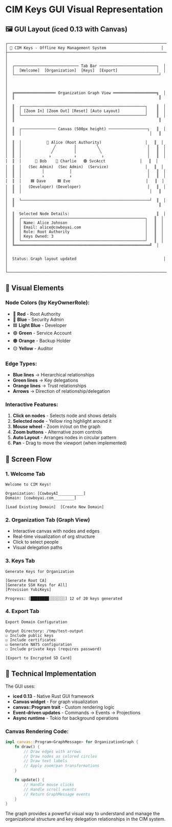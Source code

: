 # CIM Keys GUI Visual Representation

## 🖼️ GUI Layout (iced 0.13 with Canvas)

```
┌─────────────────────────────────────────────────────────────────────┐
│ 🔐 CIM Keys - Offline Key Management System                        │
├─────────────────────────────────────────────────────────────────────┤
│                                                                     │
│  ┌──────────────────────────── Tab Bar ─────────────────────────┐  │
│  │  [Welcome]  [Organization]  [Keys]  [Export]                 │  │
│  └───────────────────────────────────────────────────────────────┘  │
│                                                                     │
│  ╔══════════════════ Organization Graph View ═══════════════════╗  │
│  ║                                                               ║  │
│  ║  ┌──────────────────────────────────────────────────────┐    ║  │
│  ║  │ [Zoom In] [Zoom Out] [Reset] [Auto Layout]           │    ║  │
│  ║  └──────────────────────────────────────────────────────┘    ║  │
│  ║                                                               ║  │
│  ║  ┌─────────────── Canvas (500px height) ─────────────────┐   ║  │
│  ║  │                                                        │   ║  │
│  ║  │           🔴 Alice (Root Authority)                   │   ║  │
│  ║  │              ╱        │         ╲                     │   ║  │
│  ║  │             ╱         │          ╲                    │   ║  │
│  ║  │            ↓          ↓           ↓                   │   ║  │
│  ║  │      🔵 Bob    🔵 Charlie   🟢 SvcAcct               │   ║  │
│  ║  │   (Sec Admin)  (Sec Admin)  (Service)                │   ║  │
│  ║  │         │           │                                 │   ║  │
│  ║  │         ↓           ↓                                 │   ║  │
│  ║  │    🟦 Dave     🟦 Eve                                 │   ║  │
│  ║  │   (Developer) (Developer)                             │   ║  │
│  ║  │                                                        │   ║  │
│  ║  └────────────────────────────────────────────────────────┘  ║  │
│  ║                                                               ║  │
│  ║  Selected Node Details:                                      ║  │
│  ║  ┌──────────────────────────────────────────────────────┐   ║  │
│  ║  │ Name: Alice Johnson                                  │   ║  │
│  ║  │ Email: alice@cowboyai.com                            │   ║  │
│  ║  │ Role: Root Authority                                 │   ║  │
│  ║  │ Keys Owned: 3                                        │   ║  │
│  ║  └──────────────────────────────────────────────────────┘   ║  │
│  ╚═══════════════════════════════════════════════════════════╝  │
│                                                                     │
│  Status: Graph layout updated                                      │
│                                                                     │
└─────────────────────────────────────────────────────────────────────┘
```

## 🎨 Visual Elements

### Node Colors (by KeyOwnerRole):
- 🔴 **Red** - Root Authority
- 🔵 **Blue** - Security Admin
- 🟦 **Light Blue** - Developer
- 🟢 **Green** - Service Account
- 🟠 **Orange** - Backup Holder
- 🟡 **Yellow** - Auditor

### Edge Types:
- **Blue lines** → Hierarchical relationships
- **Green lines** → Key delegations
- **Orange lines** → Trust relationships
- **Arrows** → Direction of relationship/delegation

### Interactive Features:
1. **Click on nodes** - Selects node and shows details
2. **Selected node** - Yellow ring highlight around it
3. **Mouse wheel** - Zoom in/out on the graph
4. **Zoom buttons** - Alternative zoom controls
5. **Auto Layout** - Arranges nodes in circular pattern
6. **Pan** - Drag to move the viewport (when implemented)

## 📱 Screen Flow

### 1. Welcome Tab
```
Welcome to CIM Keys!

Organization: [CowboyAI___________]
Domain: [cowboyai.com_________]

[Load Existing Domain]  [Create New Domain]
```

### 2. Organization Tab (Graph View)
- Interactive canvas with nodes and edges
- Real-time visualization of org structure
- Click to select people
- Visual delegation paths

### 3. Keys Tab
```
Generate Keys for Organization

[Generate Root CA]
[Generate SSH Keys for All]
[Provision YubiKeys]

Progress: [████████░░░░░░░] 12 of 20 keys generated
```

### 4. Export Tab
```
Export Domain Configuration

Output Directory: /tmp/test-output
☑ Include public keys
☑ Include certificates
☑ Generate NATS configuration
☐ Include private keys (requires password)

[Export to Encrypted SD Card]
```

## 🔧 Technical Implementation

The GUI uses:
- **iced 0.13** - Native Rust GUI framework
- **Canvas widget** - For graph visualization
- **canvas::Program trait** - Custom rendering logic
- **Event-driven updates** - Commands → Events → Projections
- **Async runtime** - Tokio for background operations

### Canvas Rendering Code:
```rust
impl canvas::Program<GraphMessage> for OrganizationGraph {
    fn draw() {
        // Draw edges with arrows
        // Draw nodes as colored circles
        // Draw text labels
        // Apply zoom/pan transformations
    }

    fn update() {
        // Handle mouse clicks
        // Handle scroll events
        // Return GraphMessage events
    }
}
```

The graph provides a powerful visual way to understand and manage the organizational structure and key delegation relationships in the CIM system.